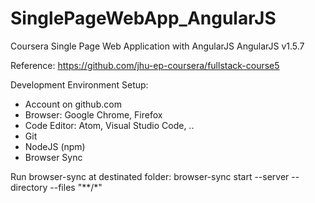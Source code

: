 # SinglePageWebApp_AngularJS
Coursera Single Page Web Application with AngularJS
AngularJS v1.5.7

Reference: https://github.com/jhu-ep-coursera/fullstack-course5

Development Environment Setup:
- Account on github.com
- Browser: Google Chrome, Firefox 
- Code Editor: Atom, Visual Studio Code, ..
- Git
- NodeJS (npm)
- Browser Sync

Run browser-sync at destinated folder: browser-sync start --server --directory --files "**/*"